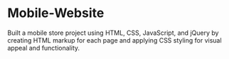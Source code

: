 # Mobile-Website
Built a mobile store project using HTML, CSS, JavaScript, and jQuery by creating HTML markup for each page and applying CSS styling for visual appeal and functionality.
